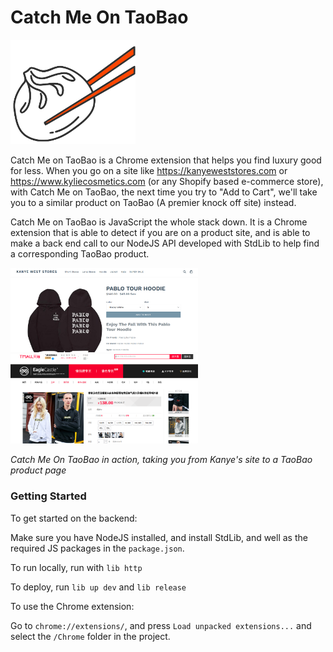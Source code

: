 # Catch Me On TaoBao

<img src="ReadMeImgs/taobao1.png" width="200" />


Catch Me on TaoBao is a Chrome extension that helps you find luxury good for less. When you go on a site like https://kanyeweststores.com or https://www.kyliecosmetics.com (or any Shopify based e-commerce store), with Catch Me on TaoBao, the next time you try to "Add to Cart", we'll take you to a similar product on TaoBao (A premier knock off site) instead.

Catch Me on TaoBao is JavaScript the whole stack down. It is a Chrome extension that is able to detect if you are on a product site, and is able to make a back end call to our NodeJS API developed with StdLib to help find a corresponding TaoBao product.


<img src="ReadMeImgs/Kanye.png" width="300"/>
<img src="ReadMeImgs/taobaoified.png" width="300"/>

*Catch Me On TaoBao in action, taking you from Kanye's site to a TaoBao product page*

### Getting Started

To get started on the backend:

Make sure you have NodeJS installed, and install StdLib, and well as the required JS packages in the `package.json`.

To run locally, run with `lib http`

To deploy, run `lib up dev` and `lib release`

To use the Chrome extension:

Go to `chrome://extensions/`, and press `Load unpacked extensions...` and select the `/Chrome` folder in the project.
